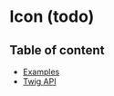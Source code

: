 # Icon (todo) <Badges :texts="badges" />

<script setup>
  import pkg from '@studiometa/ui/atoms/Icon/package.json';
  const badges = [`v${pkg.version}`, 'Twig'];
</script>

## Table of content

- [Examples](./examples.html)
- [Twig API](./twig-api.html)
